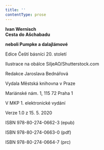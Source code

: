 ```yaml
---
title: ''
contentType: prose
---
```


<section>

**Ivan Wernisch  
Cesta do Ašchabadu**

**neboli Pumpke a dalajlámové**

</section>

<section>

Edice Čeští básníci 20. století

Ilustrace na obálce SiljeAO/Shutterstock.com

Redakce Jaroslava Bednářová

</section>

<section>

Vydala Městská knihovna v Praze

Mariánské nám. 1, 115 72 Praha 1

</section>

<section>

V MKP 1. elektronické vydání

Verze 1.0 z 15. 5. 2020

</section>

<section>

ISBN 978-80-274-0662-3 (epub)

ISBN 978-80-274-0663-0 (pdf)

ISBN 978-80-274-0664-7 (prc)

</section>
